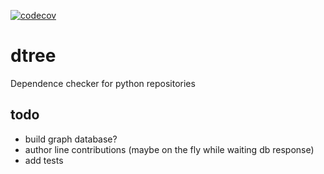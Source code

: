 [![codecov](https://codecov.io/gh/nosarthur/dtree/branch/master/graph/badge.svg)](https://codecov.io/gh/nosarthur/dtree)
# dtree
Dependence checker for python repositories

## todo
* build graph database?
* author line contributions (maybe on the fly while waiting db response)
* add tests
